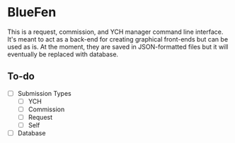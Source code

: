 # BlueFen

This is a request, commission, and YCH manager command line interface. It's meant to act as a back-end for creating graphical front-ends but can be used as is. At the moment, they are saved in JSON-formatted files but it will eventually be replaced with database.

## To-do

- [ ] Submission Types
    - [ ] YCH
    - [ ] Commission
    - [ ] Request
    - [ ] Self
- [ ] Database